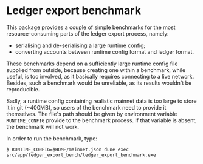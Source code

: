 Ledger export benchmark
=======================

This package provides a couple of simple benchmarks for the most
resource-consuming parts of the ledger export process, namely:
* serialising and de-serialising a large runtime config;
* converting accounts between runtime config format and ledger format.

These benchmarks depend on a sufficiently large runtime config file
supplied from outside, because creating one within a benchmark,
while useful, is too involved, as it basically requires connecting
to a live network. Besides, such a benchmark would be unreliable,
as its results wouldn't be reproducible.

Sadly, a runtime config containing realistic mainnet data is too
large to store it in git (~400MB), so users of the benchmark need to
provide it themselves. The file's path should be given by environment
variable `RUNTIME_CONFIG` provide to the benchmark process. If that
variable is absent, the benchmark will not work.

In order to run the benchmark, type:

    $ RUNTIME_CONFIG=$HOME/mainnet.json dune exec src/app/ledger_export_bench/ledger_export_benchmark.exe
